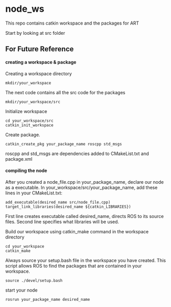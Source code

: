 # node_ws

This repo contains catkin workspace and the packages for ART

Start by looking at src folder

## For Future Reference

#### creating a workspace & package

Creating a workspace directory

`mkdir/your_workspace`

The next code contains all the src code for the packages

`mkdir/your_workspace/src`

Initialize workspace

`cd your_workspace/src`  
`catkin_init_workspace`

Create package. 

`catkin_create_pkg your_package_name roscpp std_msgs`

roscpp and std_msgs are dependencies added to CMakeList.txt and package.xml


#### compiling the node

After you created a node\_file.cpp in your\_package\_name, declare our node as a executable. In your\_workspace/src/your\_package\_name, add these lines in your CMakeList.txt:

`add_executable(desired_name src/node_file.cpp)`  
`target_link_libraries(desired_name ${catkin_LIBRARIES})`  

First line creates executable called desired_name, directs ROS to its source files. Second line specifies what libraries will be used.  

Build our workspace using catkin\_make command in the workspace directory

`cd your_workspace`  
`catkin_make`

Always source your setup.bash file in the workspace you have created. This script allows ROS to find the packages that are contained in your workspace.  

`source ./devel/setup.bash` 

start your node  

`rosrun your_package_name desired_name`



